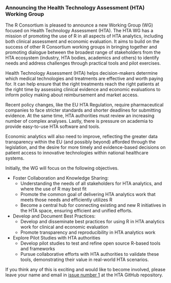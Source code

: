 ### Announcing the Health Technology Assessment (HTA) Working Group

The R Consortium is pleased to announce a new Working Group (WG) focused on Health Technology Assessment (HTA). The HTA WG has a mission of promoting the use of R in all aspects of HTA analytics, including both clinical assessment and economic evaluation. It aims to build on the success of other R Consortium working groups in bringing together and promoting dialogue between the broadest range of stakeholders from the HTA ecosystem (industry, HTA bodies, academics and others) to identify needs and address challenges through practical tools and pilot exercises.

Health Technology Assessment (HTA) helps decision-makers determine which medical technologies and treatments are effective and worth paying for. It can help ensure that the right treatments reach the right patients at the right time by assessing clinical evidence and economic evaluations to inform policy making about reimbursement and market access.

Recent policy changes, like the EU HTA Regulation, require pharmaceutical companies to face stricter standards and shorter deadlines for submitting evidence. At the same time, HTA authorities must review an increasing number of complex analyses. Lastly, there is pressure on academia to provide easy-to-use HTA software and tools.

Economic analytics will also need to improve, reflecting the greater data transparency within the EU (and possibly beyond) afforded through the legislation, and the desire for more timely and evidence-based decisions on patient access to innovative technologies within national healthcare systems.

Initially, the WG will focus on the following objectives.

* Foster Collaboration and Knowledge Sharing:
  * Understanding the needs of all stakeholders for HTA analytics, and where the use of R may best fit
  * Promote the common goal of delivering HTA analytics work that meets those needs and efficiently utilizes R
  * Become a central hub for connecting existing and new R initiatives in the HTA space, ensuring efficient and unified efforts.
* Develop and Document Best Practices:
  * Develop and disseminate best practices for using R in HTA analytics work for clinical and economic evaluation
  * Promote transparency and reproducibility in HTA analytics work
* Explore Pilot Studies with HTA authorities
  * Develop pilot studies to test and refine open source R-based tools and frameworks
  * Pursue collaborative efforts with HTA authorities to validate these tools, demonstrating their value in real-world HTA scenarios.

If you think any of this is exciting and would like to become involved, please leave your name and email in [issue number 1](https://github.com/RConsortium/HTA-wg/issues/1) at the HTA GitHub repository.

